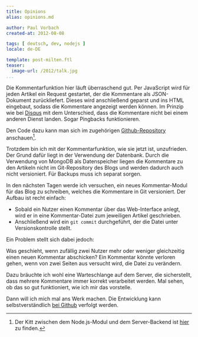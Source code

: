 ```yaml
---
title: Opinions
alias: opinions.md

author: Paul Vorbach
created-at: 2012-08-08

tags: [ deutsch, dev, nodejs ]
locale: de-DE

template: post-milten.ftl
teaser:
  image-url: /2012/talk.jpg
...
```


Die Kommentarfunktion hier läuft überraschend gut. Per JavaScript wird für
jeden Artikel ein Request gestartet, der die Kommentare als JSON-Dokument
zurückliefert. Dieses wird anschließend geparst und ins HTML eingebaut, sodass
die Kommentare angezeigt werden können. Im Prinzip wie bei
[Disqus](http://disqus.com/) mit dem Unterschied, dass die Kommentare nicht bei
einem anderen Dienst landen. Sogar Pingbacks funktionieren.

Den Code dazu kann man sich im zugehörigen
[Github-Repository](https://github.com/pvorb/node-comments) anschauen[^1].

[^1]: Der Kitt zwischen dem Node.js-Modul und dem Server-Backend ist
  [hier](https://github.com/vorbach/vorb.de/blob/master/.conf/modules/comments.js)
  zu finden.

Trotzdem bin ich mit der Kommentarfunktion, wie sie jetzt ist, unzufrieden. Der
Grund dafür liegt in der Verwendung der Datenbank. Durch die Verwendung von
MongoDB als Datenspeicher liegen die Kommentare zu den Artikeln nicht im
Git-Repository des Blogs und werden dadurch auch nicht versioniert. Für Backups
muss ich separat sorgen.

In den nächsten Tagen werde ich versuchen, ein neues Kommentar-Modul für das
Blog zu schreiben, welches die Kommentare in Git versioniert. Der Aufbau ist
recht einfach:

  * Sobald ein Nutzer einen Kommentar über das Web-Interface anlegt, wird er in
    eine Kommentar-Datei zum jeweiligen Artikel geschrieben.
  * Anschließend wird ein `git commit` durchgeführt, der die Datei unter
    Versionskontrolle stellt.

Ein Problem stellt sich dabei jedoch:

Was geschieht, wenn zufällig zwei Nutzer mehr oder weniger gleichzeitig einen
neuen Kommentar abschicken? Ein Kommentar könnte verloren gehen, wenn von zwei
Seiten aus versucht wird, die Datei zu verändern.

Dazu bräuchte ich wohl eine Warteschlange auf dem Server, die sicherstellt, dass
mehrere Kommentare immer korrekt verarbeitet werden. Mal sehen, ob das so gut
funktioniert, wie ich mir das vorstelle.

Dann will ich mich mal ans Werk machen. Die Entwicklung kann selbstverständlich
[bei Github](https://github.com/pvorb/node-opinions) verfolgt werden.
